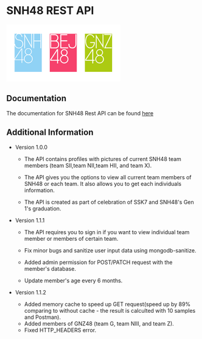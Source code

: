 <h1>SNH48 REST API</h1>
<img src="./19344-5jig442kjs.jpg" alt ="This is SNH48 logo" height="150px" />
<h2>Documentation</h2>
The documentation for SNH48 Rest API can be found <a href="https://app.swaggerhub.com/apis-docs/Duahau1/SNH48TEAM/1.1.1"> here </a> 

<h2>Additional Information</h2>

* Version 1.0.0 

  - The API contains profiles with pictures of current SNH48 team members (team SII,team NII,team HII, and team X).
  
  - The API gives you the options to view all current team members of SNH48 or each team. It also allows you to get each individuals information.
  
  - The API is created as part of celebration of SSK7 and SNH48's Gen 1's graduation.
* Version 1.1.1

  - The API requires you to sign in if you want to view individual team member or members of certain team.
  
  - Fix minor bugs and sanitize user input data using mongodb-sanitize.
  
  - Added admin permission for POST/PATCH request with the member's database.
  
  - Update member's age every 6 months.
* Version 1.1.2

  - Added memory cache to speed up GET request(speed up by 89% comparing to without cache - the result is calculted with 10 samples and Postman).
  - Added members of GNZ48 (team G, team NIII, and team Z).
  - Fixed HTTP_HEADERS error.
  
  

